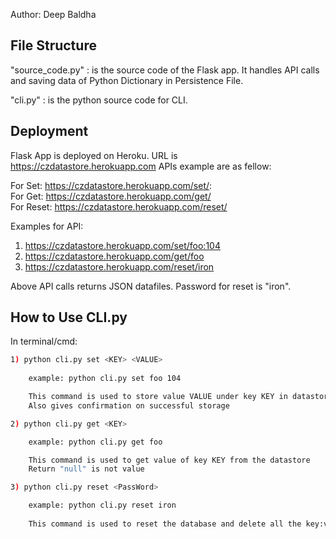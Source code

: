 Author: Deep Baldha

## File Structure

"source_code.py" :  is the source code of the Flask app. 
		    It handles API calls and saving data of Python Dictionary in Persistence File.
		    
"cli.py"         :  is the python source code for CLI.

## Deployment

Flask App is deployed on Heroku.
URL is https://czdatastore.herokuapp.com
APIs example are as fellow:

For Set: https://czdatastore.herokuapp.com/set/<key>:<value> <br>
For Get: https://czdatastore.herokuapp.com/get/<key> <br>
For Reset: https://czdatastore.herokuapp.com/reset/<password>

Examples for API:

1) https://czdatastore.herokuapp.com/set/foo:104
2) https://czdatastore.herokuapp.com/get/foo
3) https://czdatastore.herokuapp.com/reset/iron

Above API calls returns JSON datafiles.
Password for reset is "iron".

## How to Use CLI.py

In terminal/cmd:

```bash
1) python cli.py set <KEY> <VALUE>
	
	example: python cli.py set foo 104

	This command is used to store value VALUE under key KEY in datastore
	Also gives confirmation on successful storage
```
```bash	
2) python cli.py get <KEY>

	example: python cli.py get foo

	This command is used to get value of key KEY from the datastore
	Return "null" is not value
```
```bash	
3) python cli.py reset <PassWord>

	example: python cli.py reset iron
	
	This command is used to reset the database and delete all the key:value pairs from datastore
```
